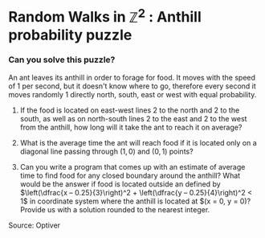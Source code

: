# Random Walks in $\mathbb{Z}^2$ : Anthill probability puzzle

### Can you solve this puzzle? 

An ant leaves its anthill in order to forage for food. It moves with the speed of $1$ per second, but it doesn't know where to go, therefore every second it moves randomly $1$ directly north, south, east or west with equal probability.

1. If the food is located on east-west lines $2$ to the north and $2$ to the south, as well as on north-south lines $2$ to the east and $2$ to the west from the anthill, how long will it take the ant to reach it on average?

2. What is the average time the ant will reach food if it is located only on a diagonal line passing through $(1, 0)$ and $(0, 1)$ points?

3. Can you write a program that comes up with an estimate of average time to find food for any closed boundary around the anthill? What would be the answer if food is located outside an defined by $\left(\dfrac{x – 0.25}{3}\right)^2 + \left(\dfrac{y – 0.25}{4}\right)^2 < 1$ in coordinate system where the anthill is located at $(x = 0, y = 0)? Provide us with a solution rounded to the nearest integer.

Source: Optiver
